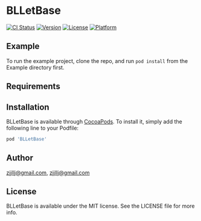 # BLLetBase

[![CI Status](http://img.shields.io/travis/zjjllj@gmail.com/BLLetBase.svg?style=flat)](https://travis-ci.org/zjjllj@gmail.com/BLLetBase)
[![Version](https://img.shields.io/cocoapods/v/BLLetBase.svg?style=flat)](http://cocoapods.org/pods/BLLetBase)
[![License](https://img.shields.io/cocoapods/l/BLLetBase.svg?style=flat)](http://cocoapods.org/pods/BLLetBase)
[![Platform](https://img.shields.io/cocoapods/p/BLLetBase.svg?style=flat)](http://cocoapods.org/pods/BLLetBase)

## Example

To run the example project, clone the repo, and run `pod install` from the Example directory first.

## Requirements

## Installation

BLLetBase is available through [CocoaPods](http://cocoapods.org). To install
it, simply add the following line to your Podfile:

```ruby
pod 'BLLetBase'
```

## Author

zjjllj@gmail.com, zjjllj@gmail.com

## License

BLLetBase is available under the MIT license. See the LICENSE file for more info.
